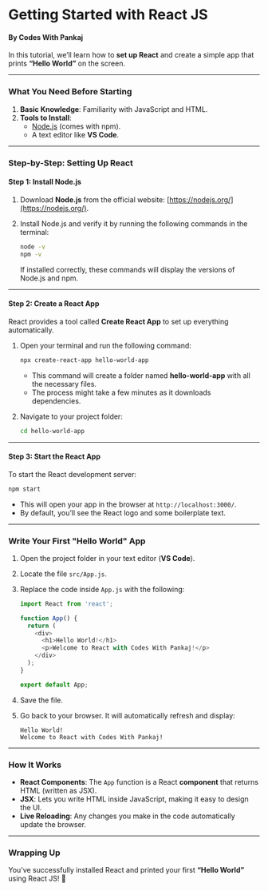 # Getting Started with React JS

#### **By Codes With Pankaj**

In this tutorial, we’ll learn how to **set up React** and create a simple app that prints **“Hello World”** on the screen.

***

### **What You Need Before Starting**

1. **Basic Knowledge**: Familiarity with JavaScript and HTML.
2. **Tools to Install**:
   * [Node.js](https://nodejs.org/) (comes with npm).
   * A text editor like **VS Code**.

***

### **Step-by-Step: Setting Up React**

#### **Step 1: Install Node.js**

1. Download **Node.js** from the official website: [https://nodejs.org/](https://nodejs.org/).
2.  Install Node.js and verify it by running the following commands in the terminal:

    ```bash
    node -v
    npm -v
    ```

    If installed correctly, these commands will display the versions of Node.js and npm.

***

#### **Step 2: Create a React App**

React provides a tool called **Create React App** to set up everything automatically.

1.  Open your terminal and run the following command:

    ```bash
    npx create-react-app hello-world-app
    ```

    * This command will create a folder named **hello-world-app** with all the necessary files.
    * The process might take a few minutes as it downloads dependencies.
2.  Navigate to your project folder:

    ```bash
    cd hello-world-app
    ```

***

#### **Step 3: Start the React App**

To start the React development server:

```bash
npm start
```

* This will open your app in the browser at `http://localhost:3000/`.
* By default, you’ll see the React logo and some boilerplate text.

***

### **Write Your First "Hello World" App**

1. Open the project folder in your text editor (**VS Code**).
2. Locate the file `src/App.js`.
3.  Replace the code inside `App.js` with the following:

    ```javascript
    import React from 'react';

    function App() {
      return (
        <div>
          <h1>Hello World!</h1>
          <p>Welcome to React with Codes With Pankaj!</p>
        </div>
      );
    }

    export default App;
    ```
4. Save the file.
5.  Go back to your browser. It will automatically refresh and display:

    ```
    Hello World!
    Welcome to React with Codes With Pankaj!
    ```

***

### **How It Works**

* **React Components**: The `App` function is a React **component** that returns HTML (written as JSX).
* **JSX**: Lets you write HTML inside JavaScript, making it easy to design the UI.
* **Live Reloading**: Any changes you make in the code automatically update the browser.

***

### **Wrapping Up**

You’ve successfully installed React and printed your first **“Hello World”** using React JS! 🎉



